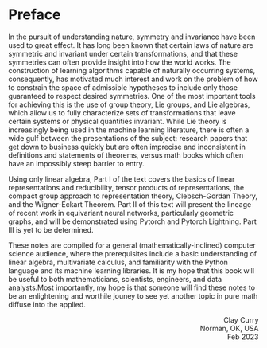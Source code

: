 # Preface

In the pursuit of understanding nature, symmetry and invariance have been used to great effect. It has long been known that certain laws of nature are symmetric and invariant under certain transformations, and that these symmetries can often provide insight into how the world works. The construction of learning algorithms capable of naturally occurring systems, consequently, has motivated much interest and work on the problem of how to constrain the space of admissible hypotheses to include only those guaranteed to respect desired symmetries. One of the most important tools for achieving this is the use of group theory, Lie groups, and Lie algebras, which allow us to fully characterize sets of transformations that leave certain systems or physical quantities invariant. While Lie theory is increasingly being used in the machine learning literature, there is often a wide gulf between the presentations of the subject: research papers that get down to business quickly but are often imprecise and inconsistent in definitions and statements of theorems, versus math books which often have an impossibly steep barrier to entry.

Using only linear algebra, Part I of the text covers the basics of linear representations and reducibility, tensor products of representations, the compact group approach to representation theory, Clebsch-Gordan Theory, and the Wigner-Eckart Theorem. Part II of this text will present the lineage of recent work in equivariant neural networks, particularly geometric graphs, and will be demonstrated using Pytorch and Pytorch Lightning. Part III is yet to be determined.

These notes are compiled for a general (mathematically-inclined) computer science audience, where the prerequisites include a basic understanding of linear algebra, multivariate calculus, and familiarity with the Python language and its machine learning libraries. It is my hope that this book will be useful to both mathematicians, scientists, engineers, and data analysts.Most importantly, my hope is that someone will find these notes to be an enlightening and worthile jouney to see yet another topic in pure math diffuse into the applied.

<p>
<div style="text-align: right">Clay Curry</div>
<div style="text-align: right">Norman, OK, USA</div>
<div style="text-align: right">Feb 2023</div>
</p>

```{tableofcontents}
```
